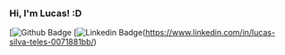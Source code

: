 ### Hi, I'm Lucas! :D

[![Github Badge](https://github.com/lucasteles45/lucasteles45)
[![Linkedin Badge](https://img.shields.io/badge/-LinkedIn-blue?style=flat-square&logo=Linkedin&logoColor=white&link=https://www.linkedin.com/in/fagnerpsantos/)(https://www.linkedin.com/in/lucas-silva-teles-0071881bb/)
<!--
**lucasteles45/lucasteles45** is a ✨ _special_ ✨ repository because its `README.md` (this file) appears on your GitHub profile.

### About me
I'm a {frontend} developer and technical instructor at [@treinaweb](https://www.impacta.edu.br/).

- [Courses](https://www.treinaweb.com.br/cursos-online?q=fagner+pinheiro) 👨🏼‍🏫 - It's are technical courses on many technologies, such as Django, Flask, Python, Kotlin, Flutter, Dart, Git and more
- [Blog](https://www.treinaweb.com.br/blog/author/fagner-pinheiro/) ✍🏼 - I'm write about many things.
- [Website](https://fagnerpsantos.dev/) 💻 - Working on it.

- [CV]() 👨🏼‍🏫 - It's are technical courses on many technologies, such as Django, Flask, Python, Kotlin, Flutter, Dart, Git and more
- [Blog]() ✍🏼 - I'm write about many things.
- [Website]() 💻 - Working on it.
